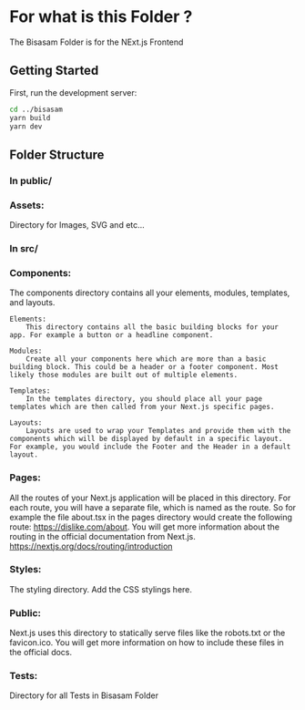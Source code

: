 # For what is this Folder ?

The Bisasam Folder is for the NExt.js Frontend

## Getting Started

First, run the development server:

```bash
cd ../bisasam
yarn build
yarn dev
```

## Folder Structure

### In public/

### Assets:

Directory for Images, SVG and etc...

### In src/

### Components:

The components directory contains all your elements, modules, templates, and layouts.

    Elements:
        This directory contains all the basic building blocks for your app. For example a button or a headline component.

    Modules:
        Create all your components here which are more than a basic building block. This could be a header or a footer component. Most likely those modules are built out of multiple elements.

    Templates:
        In the templates directory, you should place all your page templates which are then called from your Next.js specific pages.

    Layouts:
        Layouts are used to wrap your Templates and provide them with the components which will be displayed by default in a specific layout. For example, you would include the Footer and the Header in a default layout.

### Pages:

All the routes of your Next.js application will be placed in this directory. For each route, you will have a separate file, which is named as the route. So for example the file about.tsx in the pages directory would create the following route: https://dislike.com/about. You will get more information about the routing in the official documentation from Next.js.
https://nextjs.org/docs/routing/introduction

### Styles:

The styling directory. Add the CSS stylings here.

### Public:

Next.js uses this directory to statically serve files like the robots.txt or the favicon.ico. You will get more information on how to include these files in the official docs.

### Tests:

Directory for all Tests in Bisasam Folder
